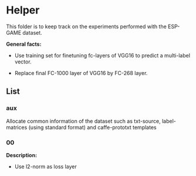 # Helper

This folder is to keep track on the experiments performed with the ESP-GAME
dataset.

**General facts:**

- Use training set for finetuning fc-layers of VGG16 to predict a multi-label
vector.

- Replace final FC-1000 layer of VGG16 by FC-268 layer.

## List

### aux

Allocate common information of the dataset such as txt-source, 
label-matrices (using standard format) and caffe-prototxt templates

### 00

**Description:**

- Use l2-norm as loss layer
